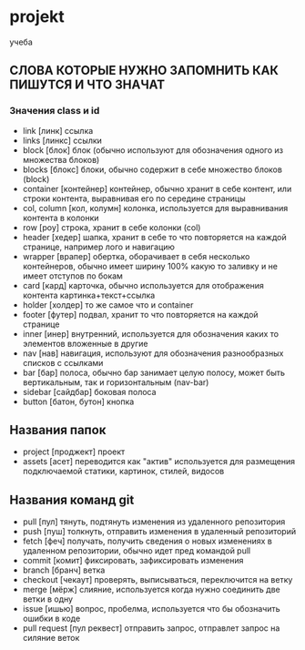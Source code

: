 # projekt
<!-- пишется project -->
учеба

## СЛОВА КОТОРЫЕ НУЖНО ЗАПОМНИТЬ КАК ПИШУТСЯ И ЧТО ЗНАЧАТ
### Значения class и id
- link  [линк] ссылка
- links [линкс] ссылки
- block [блок] блок (обычно используют для обозначения одного из множества блоков)
- blocks [блокс] блоки, обычно содержит в себе множество блоков (block)
- container [контейнер] контейнер, обычно хранит в себе контент, или строки контента, выравнивая его по середине страницы
- col, column [кол, колумн] колонка, используется для выравнивания контента в колонки
- row [роу] строка, хранит в себе колонки (col)
- header [хедер] шапка, хранит в себе то что повторяется на каждой странице, например лого и навигацию
- wrapper [врапер] обертка, оборачивает в себя несколько контейнеров, обычно имеет ширину 100% какую то заливку и не имеет отступов по бокам
- card [кард] карточка, обычно используется для отображения контента картинка+текст+ссылка
- holder [холдер] то же самое что и container
- footer [футер] подвал, хранит то что повторяется на каждой странице
- inner [инер] внутренний, используется для обозначения каких то элементов вложенные в другие
- nav [нав] навигация, используют для обозначения разнообразных списков с ссылками
- bar [бар] полоса, обычно бар занимает целую полосу, может быть вертикальным, так и горизонтальным (nav-bar)
- sidebar [сайдбар] боковая полоса
- button [батон, бутон] кнопка

## Названия папок
- project [проджект] проект
- assets [асет] переводится как "актив" используется для размещения подключаемой статики, картинок, стилей, видосов

## Названия команд git
- pull [пул] тянуть, подтянуть изменения из удаленного репозитория
- push [пуш] толкнуть, отправить изменения в удаленный репозиторий
- fetch [феч] получать, получить сведения о новых изменениях в удаленном репозитории, обычно идет пред командой pull
- commit [комит] фиксировать, зафиксировать изменения
- branch [бранч] ветка
- checkout [чекаут] проверять, выписываться, переключится на ветку
- merge [мёрж] слияние, используется когда нужно соединить две ветки в одну
- issue [ишью] вопрос, пробелма, используется что бы обозначить ошибки в коде
- pull request [пул реквест] отправить запрос, отправлет запрос на силяние веток
